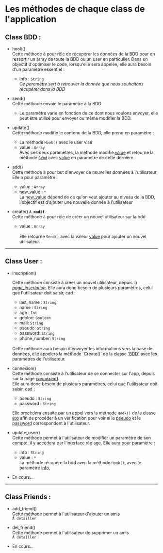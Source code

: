 # **Les méthodes de chaque class de l'application**

## Class BDD :

* hook()  
    Cette méthode à pour rôle de récupérer les données de la BDD pour en ressortir un array de toute la BDD ou un user en particulier.
    Dans un objectif d'optimiser le code, lorsqu'elle sera appelée, elle aura besoin d'un paramètre essentiel :  
    * info : `String`  
    *Ce paramètre sert à retrouver la donnée que nous souhaitons récupérer dans la BDD*

* send()  
    Cette méthode envoie le paramètre à la BDD
    * Le paramètre varie en fonction de ce dont nous voulons envoyer, elle peut être utilisé pour envoyer ou même modifier la BDD.

* update()  
    Cette méthode modifie le contenu de la BDD, elle prend en paramètre :   
    * La méthode `Hook()` avec le user visé
    * value : `Array`
    <br> Avec ces deux paramètres, la méthode modifie <u>value</u> et retourne la méthode <u>`Send`</u> avec <u>value</u> en paramètre de cette dernière.

* add()  
    Cette méthode à pour but d'envoyer de nouvelles données à l'utilisateur  
    Elle a pour paramètre :  
    * value : `Array`
    * new_value : `*`
    <br> La <u>new_value</u> dépend de ce qu'on veut ajouter au niveau de la BDD, l'objectif est d'ajouter une nouvelle donnée à l'utilisateur

* create()  **`A modif`**  
    Cette méthode à pour rôle de créer un nouvel utilisateur sur la bdd  
    * value : `Array`  
    <br>Elle retourne `Send()` avec la valeur <u>value</u> pour ajouter un nouvel utilisateur.

---
## Class User :

* inscription()  

    Cette méthode consiste à créer un nouvel utilisateur, depuis la <u>*page_inscription*</u>.
    Elle aura donc besoin de plusieurs paramètres, celui que l'utilisateur doit saisir, cad :
    * last_name : `String`
    * name : `String`
    * age : `Int`
    * geoloc:  `Boolean`
    * mail: `String`
    * pseudo: `String`
    * password: `String`
    * phone_number: `String`  
    <br>
    Cette méthode aura besoin d'envoyer les informations vers la base de données, elle appelera la méthode `Create()` de la classe <u>`BDD`</u> avec les paramètres de l'utilisateur.


* connexion()  
    Cette méthode consiste à l'utilisateur de se connecter sur l'app, depuis sur la page <u>*connexion1*</u>.  
    Elle aura donc besoin de plusieurs paramètres, celui que l'utilisateur doit saisir, cad :  
    * pseudo : `String`
    * password : `String`  

    Elle procèdera ensuite par un appel vers la méthode `Hook()` de la classe <u>`BDD`</u> afin de procéder à un vérification pour voir si le <u>pseudo</u> et le <u>password</u> correspondent à l'utilisateur.


* update_user()  
    Cette méthode permet à l'utilisateur de modifier un paramètre de son compte, il y accèdera par l'interface réglage. Elle aura pour paramètre :  
    * info : `String`
    * value : `*`  
    La méthode récupère la bdd avec la méthode `Hook()`, avec le paramètre <u>info</u>,



* En cours...
---
## Class Friends :

* add_friend()  
    Cette méthode permet à l'utilisateur d'ajouter un amis  
    `À détailler`

* del_friend()  
    Cette méthode permet à l'utilisateur de supprimer un amis  
    `À détailler`

* En cours...